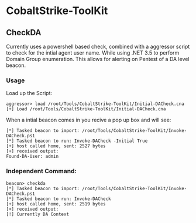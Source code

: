 # CobaltStrike-ToolKit

## CheckDA

Currently uses a powershell based check, combined with a aggressor script to check for the intial agent user name.
While using .NET 3.5 to perform Domain Group enumeration. This allows for alerting on Pentest of a DA level beacon.
### Usage
Load up the Script:
```
aggressor> load /root/Tools/CobaltStrike-ToolKit/Initial-DACheck.cna
[+] Load /root/Tools/CobaltStrike-ToolKit/Initial-DACheck.cna
```
When a intial beacon comes in you recive a pop up box and will see:
```
[*] Tasked beacon to import: /root/Tools/CobaltStrike-ToolKit/Invoke-DACheck.ps1
[*] Tasked beacon to run: Invoke-DACheck -Initial True
[+] host called home, sent: 2527 bytes
[+] received output:
Found-DA-User: admin
```
### Independent Command:
```
beacon> checkda
[*] Tasked beacon to import: /root/Tools/CobaltStrike-ToolKit/Invoke-DACheck.ps1
[*] Tasked beacon to run: Invoke-DACheck
[+] host called home, sent: 2519 bytes
[+] received output:
[!] Currently DA Context
```


